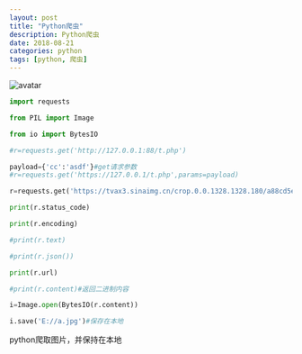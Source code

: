 ```yaml
---
layout: post
title: "Python爬虫"
description: Python爬虫
date: 2018-08-21
categories: python
tags: [python, 爬虫]
---
```




![avatar](https://wx1.sinaimg.cn/mw690/6c38c46fly1fuh4yx0h94j20ap502k8g.jpg)

~~~python
import requests

from PIL import Image

from io import BytesIO

#r=requests.get('http://127.0.0.1:88/t.php')

payload={'cc':'asdf'}#get请求参数
#r=requests.get('https://127.0.0.1/t.php',params=payload)

r=requests.get('https://tvax3.sinaimg.cn/crop.0.0.1328.1328.180/a88cd5e0ly8fqpbf3rsvrj210w10w769.jpg') #

print(r.status_code)

print(r.encoding)

#print(r.text)

#print(r.json())

print(r.url)

#print(r.content)#返回二进制内容

i=Image.open(BytesIO(r.content))

i.save('E://a.jpg')#保存在本地

~~~

python爬取图片，并保持在本地

